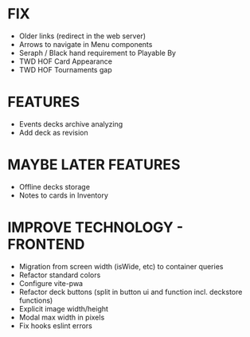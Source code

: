 # FIX
- Older links (redirect in the web server)
- Arrows to navigate in Menu components
- Seraph / Black hand requirement to Playable By
- TWD HOF Card Appearance
- TWD HOF Tournaments gap

# FEATURES
- Events decks archive analyzing
- Add deck as revision

# MAYBE LATER FEATURES
- Offline decks storage
- Notes to cards in Inventory

# IMPROVE TECHNOLOGY - FRONTEND
- Migration from screen width (isWide, etc) to container queries
- Refactor standard colors
- Configure vite-pwa
- Refactor deck buttons (split in button ui and function incl. deckstore functions)
- Explicit image width/height
- Modal max width in pixels
- Fix hooks eslint errors
